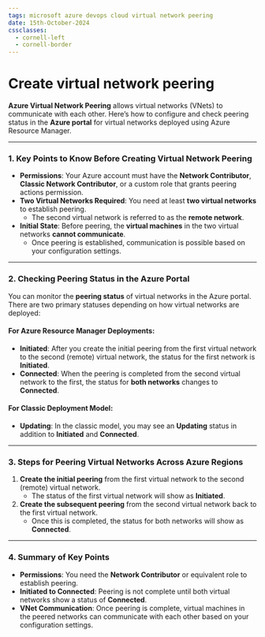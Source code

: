 ```yaml
---
tags: microsoft azure devops cloud virtual network peering
date: 15th-October-2024
cssclasses:
  - cornell-left
  - cornell-border
---
```


# Create virtual network peering

**Azure Virtual Network Peering** allows virtual networks (VNets) to communicate with each other. Here’s how to configure and check peering status in the **Azure portal** for virtual networks deployed using Azure Resource Manager.

---

### **1. Key Points to Know Before Creating Virtual Network Peering**

- **Permissions**: Your Azure account must have the **Network Contributor**, **Classic Network Contributor**, or a custom role that grants peering actions permission.
- **Two Virtual Networks Required**: You need at least **two virtual networks** to establish peering.
    - The second virtual network is referred to as the **remote network**.
- **Initial State**: Before peering, the **virtual machines** in the two virtual networks **cannot communicate**.
    - Once peering is established, communication is possible based on your configuration settings.

---

### **2. Checking Peering Status in the Azure Portal**

You can monitor the **peering status** of virtual networks in the Azure portal. There are two primary statuses depending on how virtual networks are deployed:

#### **For Azure Resource Manager Deployments**:

- **Initiated**: After you create the initial peering from the first virtual network to the second (remote) virtual network, the status for the first network is **Initiated**.
- **Connected**: When the peering is completed from the second virtual network to the first, the status for **both networks** changes to **Connected**.

#### **For Classic Deployment Model**:

- **Updating**: In the classic model, you may see an **Updating** status in addition to **Initiated** and **Connected**.

---

### **3. Steps for Peering Virtual Networks Across Azure Regions**

1. **Create the initial peering** from the first virtual network to the second (remote) virtual network.
    - The status of the first virtual network will show as **Initiated**.
2. **Create the subsequent peering** from the second virtual network back to the first virtual network.
    - Once this is completed, the status for both networks will show as **Connected**.

---

### **4. Summary of Key Points**

- **Permissions**: You need the **Network Contributor** or equivalent role to establish peering.
- **Initiated to Connected**: Peering is not complete until both virtual networks show a status of **Connected**.
- **VNet Communication**: Once peering is complete, virtual machines in the peered networks can communicate with each other based on your configuration settings.